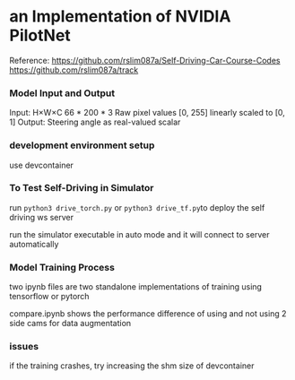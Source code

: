 # an Implementation of NVIDIA PilotNet

Reference:
https://github.com/rslim087a/Self-Driving-Car-Course-Codes
https://github.com/rslim087a/track

### Model Input and Output
Input: H×W×C 66 * 200 * 3 Raw pixel values [0, 255] linearly scaled to [0, 1]
Output: Steering angle as real-valued scalar

### development environment setup
use devcontainer

### To Test Self-Driving in Simulator
run `python3 drive_torch.py` or `python3 drive_tf.py`to deploy the self driving ws server

run the simulator executable in auto mode and it will connect to server automatically

### Model Training Process
two ipynb files are two standalone implementations of training using tensorflow or pytorch

compare.ipynb shows the performance difference of using and not using 2 side cams for data augmentation

### issues
if the training crashes, try increasing the shm size of devcontainer